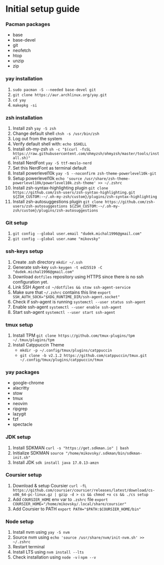# Initial setup guide

### Pacman packages
- base
- base-devel
- git
- neofetch
- htop
- unzip
- zip

### yay installation
1. `sudo pacman -S --needed base-devel git`
2. `git clone https://aur.archlinux.org/yay.git`
3. `cd yay`
4. `makepkg -si`

### zsh installation
1. Install zsh `yay -S zsh`
2. Change default shell `chsh -s /usr/bin/zsh`
3. Log out from the system
4. Verify default shell with: `echo $SHELL`
5. Install oh-my-zsh `sh -c "$(curl -fsSL https://raw.githubusercontent.com/ohmyzsh/ohmyzsh/master/tools/install.sh)"`
6. Install NerdFont `yay -S ttf-meslo-nerd`
7. Set this NerdFont as terminal default
8. Install powerlevel10k `yay -S --noconfirm zsh-theme-powerlevel10k-git`
9. Setup powerlevel10k `echo 'source /usr/share/zsh-theme-powerlevel10k/powerlevel10k.zsh-theme' >> ~/.zshrc`
10. Install zsh-syntax-highlighting plugin `git clone https://github.com/zsh-users/zsh-syntax-highlighting.git ${ZSH_CUSTOM:-~/.oh-my-zsh/custom}/plugins/zsh-syntax-highlighting`
11. Install zsh-autosuggestions plugin `git clone https://github.com/zsh-users/zsh-autosuggestions ${ZSH_CUSTOM:-~/.oh-my-zsh/custom}/plugins/zsh-autosuggestions`

### Git setup
1. `git config --global user.email "dudek.michal1996@gmail.com"`
2. `git config --global user.name "mikovsky"`

### ssh-keys setup
1. Create .ssh directory `mkdir ~/.ssh`
2. Generate ssh-key `ssh-keygen -t ed25519 -C "dudek.michal1996@gmail.com"`
3. Download `dotfiles` repository using HTTPS since there is no ssh configuration yet.
4. Link SSH Agent `cd ~/dotfiles && stow ssh-agent-service`
5. Make sure that `~/.zshrc` contains this line `export SSH_AUTH_SOCK="$XDG_RUNTIME_DIR/ssh-agent.socket"` 
6. Check if ssh-agent is running `systemctl --user status ssh-agent`
7. Enable ssh-agent `systemctl --user enable ssh-agent`
8. Start ssh-agent `systemctl --user start ssh-agent`

### tmux setup
1. Install TPM `git clone https://github.com/tmux-plugins/tpm ~/.tmux/plugins/tpm`
2. Install Catppuccin Theme
   - `mkdir -p ~/.config/tmux/plugins/catppuccin`
   - `git clone -b v2.1.2 https://github.com/catppuccin/tmux.git ~/.config/tmux/plugins/catppuccin/tmux`


### yay packages
- google-chrome
- alacritty
- stow
- tmux
- neovim
- ripgrep
- lazygit
- fzf
- spectacle

### JDK setup
1. Install SDKMAN `curl -s "https://get.sdkman.io" | bash`
2. Initialize SDKMAN `source "/home/mikovsky/.sdkman/bin/sdkman-init.sh"`
3. Install JDK `sdk install java 17.0.13-amzn`

### Coursier setup
1. Download & setup Coursier `curl -fL https://github.com/coursier/coursier/releases/latest/download/cs-x86_64-pc-linux.gz | gzip -d > cs && chmod +x cs && ./cs setup`
2. Add `COURSIER_HOME` env var to `.zshrc` file `export COURSIER_HOME="/home/mikovsky/.local/share/coursier"`
3. Add Coursier to PATH `export PATH="$PATH:$COURSIER_HOME/bin"`

### Node setup
1. Install nvm using `yay -S nvm`
2. Source nvm using `echo 'source /usr/share/nvm/init-nvm.sh' >> ~/.zshrc`
3. Restart terminal
4. Install LTS using `nvm install --lts`
5. Check installation using `node -v` i `npm --v`

